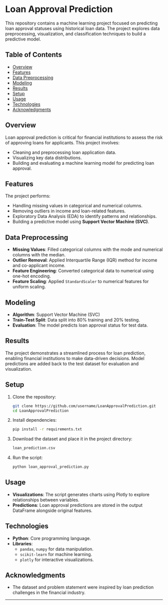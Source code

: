 # Loan Approval Prediction

This repository contains a machine learning project focused on predicting loan approval statuses using historical loan data. The project explores data preprocessing, visualization, and classification techniques to build a predictive model.

## Table of Contents
- [Overview](#overview)
- [Features](#features)
- [Data Preprocessing](#data-preprocessing)
- [Modeling](#modeling)
- [Results](#results)
- [Setup](#setup)
- [Usage](#usage)
- [Technologies](#technologies)
- [Acknowledgments](#acknowledgments)

## Overview

Loan approval prediction is critical for financial institutions to assess the risk of approving loans for applicants. This project involves:
- Cleaning and preprocessing loan application data.
- Visualizing key data distributions.
- Building and evaluating a machine learning model for predicting loan approval.

## Features

The project performs:
- Handling missing values in categorical and numerical columns.
- Removing outliers in income and loan-related features.
- Exploratory Data Analysis (EDA) to identify patterns and relationships.
- Building a predictive model using **Support Vector Machine (SVC)**.

## Data Preprocessing

- **Missing Values**: Filled categorical columns with the mode and numerical columns with the median.
- **Outlier Removal**: Applied Interquartile Range (IQR) method for income and co-applicant income.
- **Feature Engineering**: Converted categorical data to numerical using one-hot encoding.
- **Feature Scaling**: Applied `StandardScaler` to numerical features for uniform scaling.

## Modeling

- **Algorithm**: Support Vector Machine (SVC)
- **Train-Test Split**: Data split into 80% training and 20% testing.
- **Evaluation**: The model predicts loan approval status for test data.

## Results

The project demonstrates a streamlined process for loan prediction, enabling financial institutions to make data-driven decisions. Model predictions are added back to the test dataset for evaluation and visualization.

## Setup

1. Clone the repository:
   ```bash
   git clone https://github.com/username/LoanApprovalPrediction.git
   cd LoanApprovalPrediction
   ```

2. Install dependencies:
   ```bash
   pip install -r requirements.txt
   ```

3. Download the dataset and place it in the project directory:
   ```bash
   loan_prediction.csv
   ```

4. Run the script:
   ```bash
   python loan_approval_prediction.py
   ```

## Usage

- **Visualizations**: The script generates charts using Plotly to explore relationships between variables.
- **Predictions**: Loan approval predictions are stored in the output DataFrame alongside original features.

## Technologies

- **Python**: Core programming language.
- **Libraries**:
  - `pandas`, `numpy` for data manipulation.
  - `scikit-learn` for machine learning.
  - `plotly` for interactive visualizations.

## Acknowledgments

- The dataset and problem statement were inspired by loan prediction challenges in the financial industry.

---

